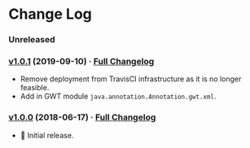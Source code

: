 # Change Log

### Unreleased

### [v1.0.1](https://github.com/realityforge/javax.annotation/tree/v1.0.1) (2019-09-10) · [Full Changelog](https://github.com/realityforge/javax.annotation/compare/v1.0.0...v1.0.1)

* Remove deployment from TravisCI infrastructure as it is no longer feasible.
* Add in GWT module `java.annotation.Annotation.gwt.xml`.

### [v1.0.0](https://github.com/realityforge/javax.annotation/tree/v1.0.0) (2018-06-17) · [Full Changelog](https://github.com/realityforge/javax.annotation/compare/7187394002ca82356cfe832a6df63554340d1f3e...v0.01)

* 🎉 Initial release.

